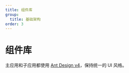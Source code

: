 ```yaml
---
title: 组件库
group:
  title: 基础架构
order: 3
---
```


# 组件库

主应用和子应用都使用 [Ant Design v4](https://ant.design/)，保持统一的 UI 风格。
